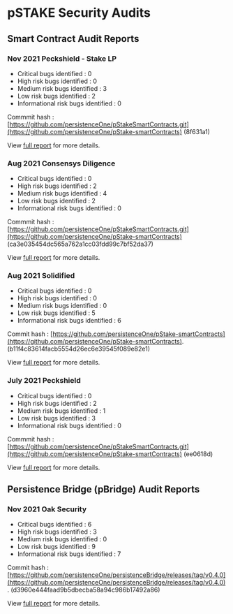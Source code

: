 # pSTAKE Security Audits

## Smart Contract Audit Reports

### Nov 2021 Peckshield - Stake LP

* Critical bugs identified : 0
* High risk bugs identified : 0
* Medium risk bugs identified : 3
* Low risk bugs identified : 2
* Informational risk bugs identified : 0

Commmit hash : [https://github.com/persistenceOne/pStakeSmartContracts.git](https://github.com/persistenceOne/pStake-smartContracts) (8f631a1)

View [full report](https://github.com/persistenceOne/pStake-auditReports/blob/main/pSTAKE%20StakeLP%20Audit%20-%20Peckshield%20%5B18.11.2021%5D.pdf) for more details.


### Aug 2021 Consensys Diligence

* Critical bugs identified : 0
* High risk bugs identified : 2
* Medium risk bugs identified : 4
* Low risk bugs identified : 2
* Informational risk bugs identified : 0

Commmit hash : [https://github.com/persistenceOne/pStakeSmartContracts.git](https://github.com/persistenceOne/pStake-smartContracts) (ca3e035454dc565a762a1cc03fdd99c7bf52da37)

View [full report](https://consensys.net/diligence/audits/2021/08/pstake-finance/) for more details.

### Aug 2021 Solidified 

* Critical bugs identified : 0
* High risk bugs identified : 0
* Medium risk bugs identified : 0
* Low risk bugs identified : 5
* Informational risk bugs identified : 6

Commit hash : [https://github.com/persistenceOne/pStake-smartContracts](https://github.com/persistenceOne/pStake-smartContracts).  (b11f4c83614facb5554d26ec6e39545f089e82e1)

View [full report](https://github.com/persistenceOne/pstake-audits/blob/main/pSTAKE%20Smart%20Contract%20Audit%20-%20Solidified%20%5B02.08.2021%5D.pdf) for more details.

### July 2021 Peckshield 

* Critical bugs identified : 0
* High risk bugs identified : 2
* Medium risk bugs identified : 1
* Low risk bugs identified : 3
* Informational risk bugs identified : 0

Commmit hash : [https://github.com/persistenceOne/pStakeSmartContracts.git](https://github.com/persistenceOne/pStake-smartContracts) (ee0618d)

View [full report](https://github.com/persistenceOne/pstake-audits/blob/main/pSTAKE%20Smart%20Contract%20Audit%20-%20PeckShield%20%5B09.07.2021%5D.pdf) for more details.

## Persistence Bridge (pBridge) Audit Reports

### Nov 2021 Oak Security

* Critical bugs identified : 6
* High risk bugs identified : 3
* Medium risk bugs identified : 0
* Low risk bugs identified : 9
* Informational risk bugs identified : 7

Commit hash : [https://github.com/persistenceOne/persistenceBridge/releases/tag/v0.4.0](https://github.com/persistenceOne/persistenceBridge/releases/tag/v0.4.0).  (d3960e444faad9b5dbecba58a94c986b17492a86)

View [full report](https://github.com/persistenceOne/pStake-auditReports/blob/main/pBridge%20Audit%20-%20Oak%20Security%20%5B23.11.2021%5D.pdf) for more details.


